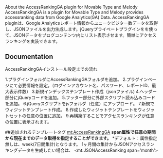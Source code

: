  About the AccessRankingGA plugin for Movable Type and Melody
AccessRankingGA is a plugin for Movable Type and Melody provides accessranking data from Google Analytics(GA) Data.
AccessRankingGA pluginは、Google Analyticsレポート情報からユニークビジター数データを取得し、JSONファイルを出力生成します。jQueryプライベートプラグインをを使って、JSONデータをブログコンテンツ内にリスト表示させます。簡単にアクセスランキングを実装できます。
## Documentation
AccessRankingGAインストール設定までの流れ


1.プラグインフォルダにAccessRankingGAフォルダを追加。
2.プラグインページにて必要情報を設定。（ログインアカウント名、パスワード、レポートID、最大表示件数）
3.新規インデックステンプレート作成（jsonファイル)
4.ヘッダー部分にjQueryコードを追加。
5.フッター部分に外部スクリプト読み込みコードを追加。
6.jQueryスクリプトをjsフォルダ（任意）にアップロード。
7.新規でウィジットテンプレート作成。
8.作成したウィジットテンプレートをウィジットセットの任意の位置に追加。
9.再構築することでアクセスランキングが任意の位置に表示されます。

##追加されるテンプレートタグ
	<mt:AccessRankingGA>
**span属性で任意の期間から現在までのデータ取得を指定することができます。**
*デフォルト：属性指定無しは、week(7日間集計)となります。
1ヶ月間の集計からJSONアクセスランキングデータを生成したい場合は、
	<mt:JSONAccessRanking span='month'>
